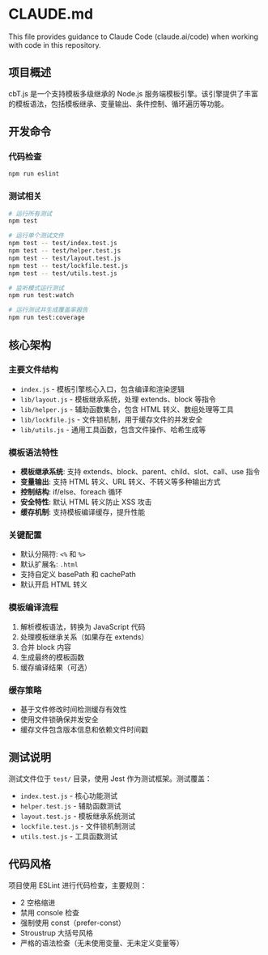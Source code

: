# CLAUDE.md

This file provides guidance to Claude Code (claude.ai/code) when working with code in this repository.

## 项目概述

cbT.js 是一个支持模板多级继承的 Node.js 服务端模板引擎。该引擎提供了丰富的模板语法，包括模板继承、变量输出、条件控制、循环遍历等功能。

## 开发命令

### 代码检查
```bash
npm run eslint
```

### 测试相关
```bash
# 运行所有测试
npm test

# 运行单个测试文件
npm test -- test/index.test.js
npm test -- test/helper.test.js
npm test -- test/layout.test.js
npm test -- test/lockfile.test.js
npm test -- test/utils.test.js

# 监听模式运行测试
npm run test:watch

# 运行测试并生成覆盖率报告
npm run test:coverage
```

## 核心架构

### 主要文件结构
- `index.js` - 模板引擎核心入口，包含编译和渲染逻辑
- `lib/layout.js` - 模板继承系统，处理 extends、block 等指令
- `lib/helper.js` - 辅助函数集合，包含 HTML 转义、数组处理等工具
- `lib/lockfile.js` - 文件锁机制，用于缓存文件的并发安全
- `lib/utils.js` - 通用工具函数，包含文件操作、哈希生成等

### 模板语法特性
- **模板继承系统**: 支持 extends、block、parent、child、slot、call、use 指令
- **变量输出**: 支持 HTML 转义、URL 转义、不转义等多种输出方式
- **控制结构**: if/else、foreach 循环
- **安全特性**: 默认 HTML 转义防止 XSS 攻击
- **缓存机制**: 支持模板编译缓存，提升性能

### 关键配置
- 默认分隔符: `<%` 和 `%>`
- 默认扩展名: `.html`
- 支持自定义 basePath 和 cachePath
- 默认开启 HTML 转义

### 模板编译流程
1. 解析模板语法，转换为 JavaScript 代码
2. 处理模板继承关系（如果存在 extends）
3. 合并 block 内容
4. 生成最终的模板函数
5. 缓存编译结果（可选）

### 缓存策略
- 基于文件修改时间检测缓存有效性
- 使用文件锁确保并发安全
- 缓存文件包含版本信息和依赖文件时间戳

## 测试说明

测试文件位于 `test/` 目录，使用 Jest 作为测试框架。测试覆盖：
- `index.test.js` - 核心功能测试
- `helper.test.js` - 辅助函数测试
- `layout.test.js` - 模板继承系统测试
- `lockfile.test.js` - 文件锁机制测试
- `utils.test.js` - 工具函数测试

## 代码风格

项目使用 ESLint 进行代码检查，主要规则：
- 2 空格缩进
- 禁用 console 检查
- 强制使用 const（prefer-const）
- Stroustrup 大括号风格
- 严格的语法检查（无未使用变量、无未定义变量等）